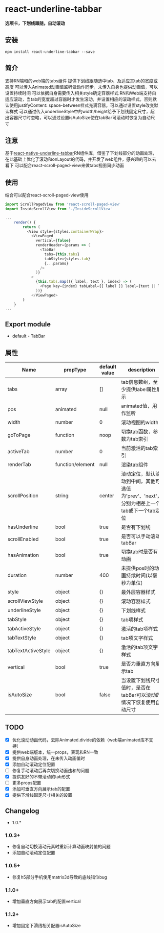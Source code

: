 # react-underline-tabbar

**选项卡，下划线跟随，自动滚动**

## 安装
```
npm install react-underline-tabbar --save
```

## 简介
支持RN端和的web端的tabs组件
提供下划线跟随选中tab，及适应其tab的宽度或高度
可以传入Animated动画值监听做动作同步，未传入自身也提供动画值，可以设置持续时间
可以依据自身需要传入相关style确定容器样式
RN和Web端支持自适应滚动，当tab的宽度超过容器时才发生滚动，并设置相应的滚动样式，否则默认使用justifyContent: space-between样式充满容器，可以通过设置style改变默认样式
可以通过传入underlineStyle中的width/height给予下划线固定尺寸，超出容器尺寸时忽略，可以通过设置isAutoSize使在tabBar可滚动时恢复为自动尺寸

## 注意
基于[react-native-underline-tabbar](https://github.com/Slowyn/react-native-underline-tabbar)RN组件库，借鉴了下划线部分的动画处理，在此基础上优化了滚动和onLayout的代码，并开发了web组件，感兴趣的可以去看下
可以配合react-scroll-paged-view来做tabs视图同步动画

## 使用
结合可以配合react-scroll-paged-view使用
```javascript
import ScrollPagedView from 'react-scroll-paged-view'
import InsideScrollView from './InsideScrollView'

...
    render() {
        return (
          <View style={styles.containerWrap}>
            <ViewPaged
              vertical={false}
              renderHeader={params => (
                <TabBar
                  tabs={this.tabs}
                  tabStyle={styles.tab}
                  {...params}
                />
              )}
            >
              {this.tabs.map(({ label, text }, index) => (
                <Page key={index} tabLabel={{ label }} label={text || label}/>
              ))}
            </ViewPaged>
        )
    }
...
```

## Export module
- default - TabBar

## 属性
| Name | propType | default value | description |
| --- | --- | --- | --- |
| tabs | array | [] | tab信息数组，至少提供label属性展示 |
| pos | animated | null | animated值，用作监听 |
| width | number | 0 | 滚动视图的width |
| goToPage | function | noop | 切换tab函数，参数为tab索引 |
| activeTab | number | 0 | 当前激活的tab索引 |
| renderTab | function/element | null | 渲染tab组件 |
| scrollPosition | string | center | 滚动定位，默认滚动到中间，其他可选值为'prev'、'next'，分别为相差上一个tab或下一个tab定位 |
| hasUnderline | bool | true | 是否有下划线 |
| scrollEnabled | bool | true | 是否可以手动滚动tabBar |
| hasAnimation | bool | true | 切换tab时是否有动画 |
| duration | number | 400 | 未提供pos时的动画持续时间(以毫秒为单位) |
| style | object | {} | 最外层容器样式 |
| scrollViewStyle | object | {} | 滚动容器样式 |
| underlineStyle | object | {} | 下划线样式 |
| tabStyle | object | {} | tab项样式 |
| tabActiveStyle | object | {} | 激活的tab项样式 |
| tabTextStyle | object | {} | tab项文字样式 |
| tabTextActiveStyle | object | {} | 激活的tab项文字样式 |
| vertical | bool | true | 是否为垂直方向展示tab |
| isAutoSize | bool | false | 当设置下划线尺寸值时，是否在tabBar可以滚动的情况下恢复使用自动尺寸 |

## TODO
- [x] 优化滚动动画代码，去除Animated.divide的依赖（web端animated库不支持）
- [x] 提供web端版本，统一props，表现和RN一致
- [x] 提供自身动画处理，在未传入动画值时
- [x] 添加自动滚动定位配置
- [ ] 修复手动滚动后再次切换动画违和的问题
- [x] 提供友好的不带滚动的tab形式
- [ ] 更多props配置
- [x] 添加可垂直方向展示tab的配置
- [x] 提供下滑线固定尺寸相关的设置

## Changelog
- 1.0.*

### 1.0.3+
- 修复自动切换滚动元素时重新计算动画映射值的问题
- 添加自动滚动定位配置

### 1.0.5+
- 修复h5部分手机使用matrix3d导致的底线错位bug

### 1.1.0+
- 增加垂直方向展示tab的配置vertical

### 1.1.2+
- 增加固定下滑线相关配置isAutoSize
